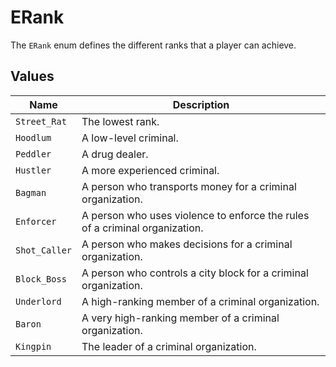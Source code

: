 # ERank

The `ERank` enum defines the different ranks that a player can achieve.

## Values

| Name | Description |
| --- | --- |
| `Street_Rat` | The lowest rank. |
| `Hoodlum` | A low-level criminal. |
| `Peddler` | A drug dealer. |
| `Hustler` | A more experienced criminal. |
| `Bagman` | A person who transports money for a criminal organization. |
| `Enforcer` | A person who uses violence to enforce the rules of a criminal organization. |
| `Shot_Caller` | A person who makes decisions for a criminal organization. |
| `Block_Boss` | A person who controls a city block for a criminal organization. |
| `Underlord` | A high-ranking member of a criminal organization. |
| `Baron` | A very high-ranking member of a criminal organization. |
| `Kingpin` | The leader of a criminal organization. |
